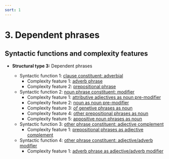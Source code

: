 ```yaml
---
sort: 1
---
```


# 3. Dependent phrases

## Syntactic functions and complexity features

- **Structural type 3:** Dependent phrases

    - Syntactic function 1: [clause constituent: adverbial](1_Syntactic%20function1.html#3-1-clause-constituent-adverbial)
        - Complexity feature 1: [adverb phrase](1_Syntactic%20function1.html#3-1-1-adverb-phrase)
        - Complexity feature 2: [prepositional phrase](1_Syntactic%20function1.html#3-1-2-prepositional-phrase)
    - Syntactic function 2: [noun phrase constituent: modifier](2_Syntactic%20function2.html#3-2-noun-phrase-constituent-modifier)
        - Complexity feature 1: [attributive adjectives as noun pre-modifier](2_Syntactic%20function2.html#3-2-1-attributive-adjectives-as-noun-pre-modifier)
        - Complexity feature 2: [noun as noun pre-modifier](2_Syntactic%20function2.html#3-2-2-noun-as-noun-pre-modifier)
        - Complexity feature 3: [*of* genetive phrases as noun](2_Syntactic%20function2.html#3-2-3-of-phrases-as-noun)
        - Complexity feature 4: [other prepositional phrases as noun](2_Syntactic%20function2.html#3-2-4-other-prepositional-phrases-as-noun)
        - Complexity feature 5: [appositive noun phrases as noun](2_Syntactic%20function2.html#3-2-5-appositive-noun-phrases-as-noun)
    - Syntactic function 3: [other phrase constituent: adjective complement](3_Syntactic%20function3.html#3-3-other-phrase-constituent-adjective-complement)
        - Complexity feature 1: [prepositional phrases as adjective complement](3_Syntactic%20function3.html#3-3-1-prepositional-phrases-as-adjective-complement)
    - Syntactic function 4: [other phrase constituent: adjective/adverb modifier](4_Syntactic%20function4.html#3-4-other-phrase-constituent-adjectiveadverb-modifier)
        - Complexity feature 1: [adverb phrase as adjective/adverb modifier](4_Syntactic%20function4.html#3-4-1-adverb-phrase-as-adjectiveadverb-modifier)

